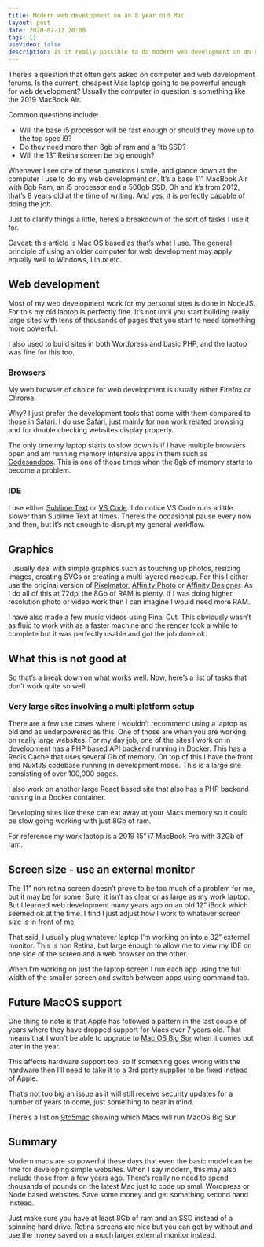 ```yaml
---
title: Modern web development on an 8 year old Mac
layout: post
date: 2020-07-12 20:00
tags: []
useVideo: false
description: Is it really possible to do modern web development on an 8 year old Mac? read on to find out the pros and cons of such a setup. 
--- 
```


There’s a question that often gets asked on computer and web development forums.  Is the current, cheapest Mac laptop going to be powerful enough for web development? Usually the computer in question is something like the 2019 MacBook Air. 

Common questions include:

- Will the base i5 processor will be fast enough or should they move up to the top spec i9? 
- Do they need more than 8gb of ram and a 1tb SSD? 
- Will the 13” Retina screen be big enough?

Whenever I see one of these questions I smile, and glance down at the computer I use to do my web development on. It’s a base 11” MacBook Air with 8gb Ram, an i5 processor and a 500gb SSD. Oh and it’s from 2012, that’s 8 years old at the time of writing. And yes, it is perfectly capable of doing the job. 

Just to clarify things a little, here’s a breakdown of the sort of tasks I use it for. 

Caveat: this article is Mac OS based as that’s what I use. The general principle of using an older computer for web development may apply equally well to Windows, Linux etc. 


## Web development 
Most of my web development work for my personal sites is done in NodeJS. For this my old laptop is perfectly fine. It’s not until you start building really large sites with tens of thousands of pages that you start to need something more powerful. 

I also used to build sites in both Wordpress and basic PHP, and the laptop was fine for this too. 

### Browsers
My web browser of choice for web development is usually either Firefox or Chrome. 

Why? I just prefer the development tools that come with them compared to those in Safari. I do use Safari, just mainly for non work related browsing and for double checking websites display properly. 

The only time my laptop starts to slow down is if I have multiple browsers open and am running memory intensive apps in them such as [Codesandbox](https://codesandbox.io/). This is one of those times when the 8gb of memory starts to become a problem. 

### IDE
I use either [Sublime Text](https://www.sublimetext.com) or [VS Code](https://code.visualstudio.com). I do notice VS Code runs a little slower than Sublime Text at times. There’s the occasional pause every now and then, but it’s not enough to disrupt my general workflow. 

## Graphics
I usually deal with simple graphics such as touching up photos, resizing images, creating SVGs or creating a multi layered mockup. For this I either use the original version of [Pixelmator](http://pixelmator.com), [Affinity Photo](https://affinity.serif.com/en-gb/photo/) or [Affinity Designer](https://affinity.serif.com/en-gb/designer/). As I do all of this at 72dpi the 8Gb of RAM is plenty. If I was doing higher resolution photo or video work then I can imagine I would need more RAM. 

I have also made a few music videos using Final Cut. This obviously wasn’t as fluid to work with as a faster machine and the render took a while to complete but it was perfectly usable and got the job done ok. 

## What this is not good at
So that’s a break down on what works well. Now, here’s a list of tasks that don’t work quite so well. 

### Very large sites involving a multi platform setup
There are a few use cases where I wouldn’t recommend using a laptop as old and as underpowered as this. One of those are when you are working on really large websites. For my day job, one of the sites I work on in development has a PHP based API backend running in Docker. This has a Redis Cache that uses several Gb of memory. On top of this I have the front end NuxtJS codebase running in development mode. This is a large site consisting of over 100,000 pages. 

I also work on another large React based site that also has a PHP backend running in a Docker container. 

Developing sites like these can eat away at your Macs memory so it could be slow going working with just 8Gb of ram.

For reference my work laptop is a 2019 15” i7 MacBook Pro with 32Gb of ram. 

## Screen size - use an external monitor
The 11” non retina screen doesn’t prove to be too much of a problem for me, but it may be for some. Sure, it isn’t as clear or as large as my work laptop. But I learned web development many years ago on an old 12” iBook which seemed ok at the time. I find I just adjust how I work to whatever screen size is in front of me. 

That said, I usually plug whatever laptop I’m working on into a 32” external monitor. This is non Retina, but large enough to allow me to view my IDE on one side of the screen and a web browser on the other. 

When I’m working on just the laptop screen I run each app using the full width of the smaller screen and switch between apps using command tab. 

## Future MacOS support
One thing to note is that Apple has followed a pattern in the last couple of years where they have dropped support for Macs over 7 years old. That means that I won’t be able to upgrade to [Mac OS Big Sur](https://www.apple.com/macos/big-sur-preview/) when it comes out later in the year. 

This affects hardware support too, so If something goes wrong with the hardware then I’ll need to take it to a 3rd party supplier to be fixed instead of Apple. 

That’s not too big an issue as it will still receive security updates for a number of years to come, just something to bear in mind. 

There’s a list on [9to5mac](https://9to5mac.com/2020/06/22/macos-big-sur-compatible-macs/) showing which Macs will run MacOS Big Sur

## Summary
Modern macs are so powerful these days that even the basic model can be fine for developing simple websites. When I say modern, this may also include those from a few years ago. There’s really no need to spend thousands of pounds on the latest Mac just to code up small Wordpress or Node based websites. Save some money and get something second hand instead. 

Just make sure you have at least 8Gb of ram and an SSD instead of a spinning hard drive. Retina screens are nice but you can get by without and use the money saved on a much larger external monitor instead. 




